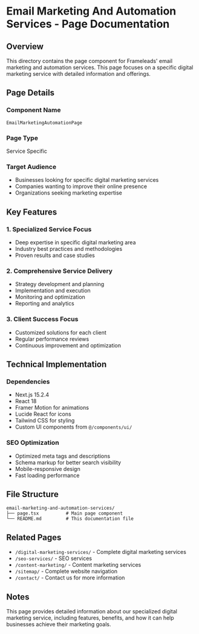 # Email Marketing And Automation Services - Page Documentation

## Overview
This directory contains the page component for Frameleads' email marketing and automation services. This page focuses on a specific digital marketing service with detailed information and offerings.

## Page Details

### Component Name
`EmailMarketingAutomationPage`

### Page Type
Service Specific

### Target Audience
- Businesses looking for specific digital marketing services
- Companies wanting to improve their online presence
- Organizations seeking marketing expertise

## Key Features

### 1. Specialized Service Focus
- Deep expertise in specific digital marketing area
- Industry best practices and methodologies
- Proven results and case studies

### 2. Comprehensive Service Delivery
- Strategy development and planning
- Implementation and execution
- Monitoring and optimization
- Reporting and analytics

### 3. Client Success Focus
- Customized solutions for each client
- Regular performance reviews
- Continuous improvement and optimization

## Technical Implementation

### Dependencies
- Next.js 15.2.4
- React 18
- Framer Motion for animations
- Lucide React for icons
- Tailwind CSS for styling
- Custom UI components from `@/components/ui/`

### SEO Optimization
- Optimized meta tags and descriptions
- Schema markup for better search visibility
- Mobile-responsive design
- Fast loading performance

## File Structure
```
email-marketing-and-automation-services/
├── page.tsx          # Main page component
└── README.md         # This documentation file
```

## Related Pages
- `/digital-marketing-services/` - Complete digital marketing services
- `/seo-services/` - SEO services
- `/content-marketing/` - Content marketing services
- `/sitemap/` - Complete website navigation
- `/contact/` - Contact us for more information

## Notes
This page provides detailed information about our specialized digital marketing service, including features, benefits, and how it can help businesses achieve their marketing goals.
